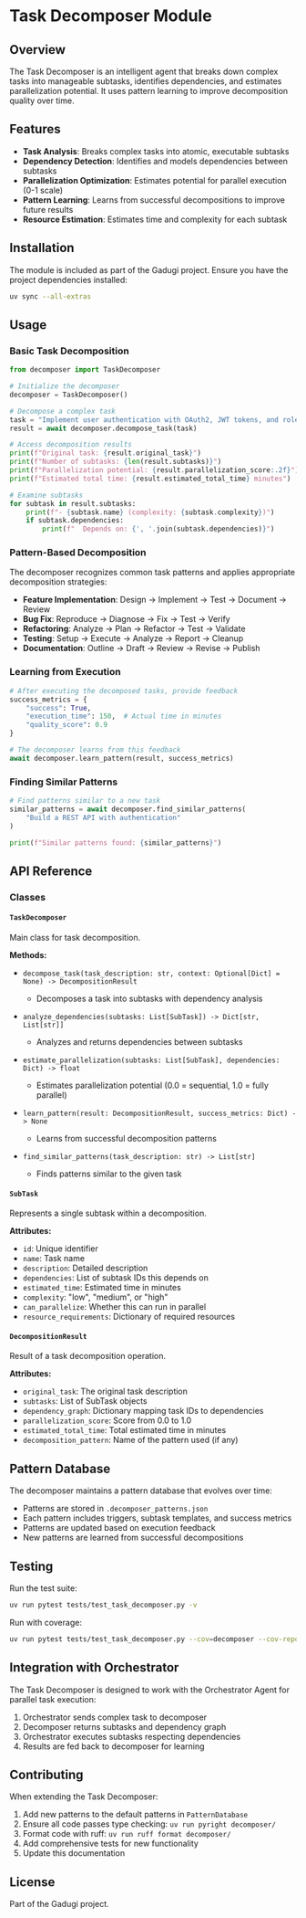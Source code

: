 # Task Decomposer Module

## Overview

The Task Decomposer is an intelligent agent that breaks down complex tasks into manageable subtasks, identifies dependencies, and estimates parallelization potential. It uses pattern learning to improve decomposition quality over time.

## Features

- **Task Analysis**: Breaks complex tasks into atomic, executable subtasks
- **Dependency Detection**: Identifies and models dependencies between subtasks
- **Parallelization Optimization**: Estimates potential for parallel execution (0-1 scale)
- **Pattern Learning**: Learns from successful decompositions to improve future results
- **Resource Estimation**: Estimates time and complexity for each subtask

## Installation

The module is included as part of the Gadugi project. Ensure you have the project dependencies installed:

```bash
uv sync --all-extras
```

## Usage

### Basic Task Decomposition

```python
from decomposer import TaskDecomposer

# Initialize the decomposer
decomposer = TaskDecomposer()

# Decompose a complex task
task = "Implement user authentication with OAuth2, JWT tokens, and role-based access control"
result = await decomposer.decompose_task(task)

# Access decomposition results
print(f"Original task: {result.original_task}")
print(f"Number of subtasks: {len(result.subtasks)}")
print(f"Parallelization potential: {result.parallelization_score:.2f}")
print(f"Estimated total time: {result.estimated_total_time} minutes")

# Examine subtasks
for subtask in result.subtasks:
    print(f"- {subtask.name} (complexity: {subtask.complexity})")
    if subtask.dependencies:
        print(f"  Depends on: {', '.join(subtask.dependencies)}")
```

### Pattern-Based Decomposition

The decomposer recognizes common task patterns and applies appropriate decomposition strategies:

- **Feature Implementation**: Design → Implement → Test → Document → Review
- **Bug Fix**: Reproduce → Diagnose → Fix → Test → Verify
- **Refactoring**: Analyze → Plan → Refactor → Test → Validate
- **Testing**: Setup → Execute → Analyze → Report → Cleanup
- **Documentation**: Outline → Draft → Review → Revise → Publish

### Learning from Execution

```python
# After executing the decomposed tasks, provide feedback
success_metrics = {
    "success": True,
    "execution_time": 150,  # Actual time in minutes
    "quality_score": 0.9
}

# The decomposer learns from this feedback
await decomposer.learn_pattern(result, success_metrics)
```

### Finding Similar Patterns

```python
# Find patterns similar to a new task
similar_patterns = await decomposer.find_similar_patterns(
    "Build a REST API with authentication"
)

print(f"Similar patterns found: {similar_patterns}")
```

## API Reference

### Classes

#### `TaskDecomposer`

Main class for task decomposition.

**Methods:**

- `decompose_task(task_description: str, context: Optional[Dict] = None) -> DecompositionResult`
  - Decomposes a task into subtasks with dependency analysis

- `analyze_dependencies(subtasks: List[SubTask]) -> Dict[str, List[str]]`
  - Analyzes and returns dependencies between subtasks

- `estimate_parallelization(subtasks: List[SubTask], dependencies: Dict) -> float`
  - Estimates parallelization potential (0.0 = sequential, 1.0 = fully parallel)

- `learn_pattern(result: DecompositionResult, success_metrics: Dict) -> None`
  - Learns from successful decomposition patterns

- `find_similar_patterns(task_description: str) -> List[str]`
  - Finds patterns similar to the given task

#### `SubTask`

Represents a single subtask within a decomposition.

**Attributes:**
- `id`: Unique identifier
- `name`: Task name
- `description`: Detailed description
- `dependencies`: List of subtask IDs this depends on
- `estimated_time`: Estimated time in minutes
- `complexity`: "low", "medium", or "high"
- `can_parallelize`: Whether this can run in parallel
- `resource_requirements`: Dictionary of required resources

#### `DecompositionResult`

Result of a task decomposition operation.

**Attributes:**
- `original_task`: The original task description
- `subtasks`: List of SubTask objects
- `dependency_graph`: Dictionary mapping task IDs to dependencies
- `parallelization_score`: Score from 0.0 to 1.0
- `estimated_total_time`: Total estimated time in minutes
- `decomposition_pattern`: Name of the pattern used (if any)

## Pattern Database

The decomposer maintains a pattern database that evolves over time:

- Patterns are stored in `.decomposer_patterns.json`
- Each pattern includes triggers, subtask templates, and success metrics
- Patterns are updated based on execution feedback
- New patterns are learned from successful decompositions

## Testing

Run the test suite:

```bash
uv run pytest tests/test_task_decomposer.py -v
```

Run with coverage:

```bash
uv run pytest tests/test_task_decomposer.py --cov=decomposer --cov-report=html
```

## Integration with Orchestrator

The Task Decomposer is designed to work with the Orchestrator Agent for parallel task execution:

1. Orchestrator sends complex task to decomposer
2. Decomposer returns subtasks and dependency graph
3. Orchestrator executes subtasks respecting dependencies
4. Results are fed back to decomposer for learning

## Contributing

When extending the Task Decomposer:

1. Add new patterns to the default patterns in `PatternDatabase`
2. Ensure all code passes type checking: `uv run pyright decomposer/`
3. Format code with ruff: `uv run ruff format decomposer/`
4. Add comprehensive tests for new functionality
5. Update this documentation

## License

Part of the Gadugi project.
